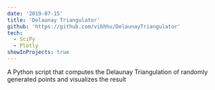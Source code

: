 ```yaml
---
date: '2019-07-15'
title: 'Delaunay Triangulator'
github: 'https://github.com/vibhhu/DelaunayTriangulator'
tech:
  - SciPy
  - Plotly
showInProjects: true
---
```


A Python script that computes the Delaunay Triangulation of randomly generated points and visualizes the result

